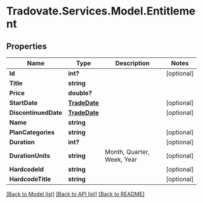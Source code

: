 # Tradovate.Services.Model.Entitlement
## Properties

Name | Type | Description | Notes
------------ | ------------- | ------------- | -------------
**Id** | **int?** |  | [optional] 
**Title** | **string** |  | 
**Price** | **double?** |  | 
**StartDate** | [**TradeDate**](TradeDate.md) |  | [optional] 
**DiscontinuedDate** | [**TradeDate**](TradeDate.md) |  | [optional] 
**Name** | **string** |  | 
**PlanCategories** | **string** |  | [optional] 
**Duration** | **int?** |  | [optional] 
**DurationUnits** | **string** | Month, Quarter, Week, Year | [optional] 
**HardcodeId** | **string** |  | [optional] 
**HardcodeTitle** | **string** |  | [optional] 

[[Back to Model list]](../README.md#documentation-for-models) [[Back to API list]](../README.md#documentation-for-api-endpoints) [[Back to README]](../README.md)

